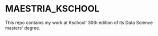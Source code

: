 # MAESTRIA_KSCHOOL

This repo contains my work at Kschool' 30th edition of its Data Science masters' degree.

